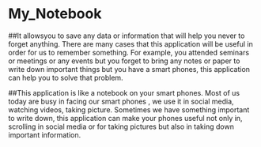 # My_Notebook
##It allowsyou to save any data or information that will help you never to forget anything. There are many cases that this application will be useful in order for us to remember something. For example, you attended seminars or meetings or any events but you forget to bring any notes or paper to write down important things but you have a smart phones, this application can help you to solve that problem.

##This application is like a notebook on your smart phones. Most of us today are busy in facing our smart phones , we use it in social media, watching videos, taking picture. Sometimes we have something important to write down, this application can make your phones useful not only in, scrolling in social media or for taking pictures but also in taking down important information.
